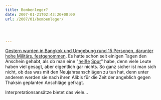 ```yaml
---
title: Bombenleger?
date: 2007-01-21T02:43:20+00:00
url: /2007/01/bombenleger/




---
```

[Gestern wurden in Bangkok und Umgebung rund 15 Personen, darunter hohe Militärs, festgenommen][1]. Es hatte schon seit einigen Tagen den Anschein gehabt, als ob man eine "[heiße][2] [Spur][3]" habe, denn viele Leute haben viel gesagt, aber eigentlich gar nichts. So ganz sicher ist man sich nicht, ob das was mit den Neujahrsanschlägen zu tun hat, denn unter anderem werden sie nach ihren Alibis für die Zeit der angeblich gegen Thaksin geplanten Anschläge gefragt.

Interpretationsansätze bietet das viele...

 [1]: http://www.nationmultimedia.com/2007/01/20/headlines/headlines_30024644.php
 [2]: http://www.nationmultimedia.com/breakingnews/read.php?newsid=30023589
 [3]: http://www.nationmultimedia.com/breakingnews/read.php?newsid=30024297
